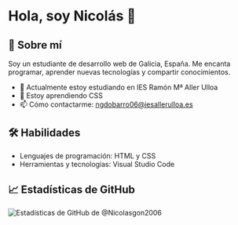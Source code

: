 # Hola, soy Nicolás 👋

## 🚀 Sobre mí
Soy un estudiante de desarrollo web de Galicia, España. Me encanta programar, aprender nuevas tecnologías y compartir conocimientos.

- 🔭 Actualmente estoy estudiando en IES Ramón Mª Aller Ulloa
- 🌱 Estoy aprendiendo CSS
- 📫 Cómo contactarme: ngdobarro06@iesallerulloa.es

## 🛠️ Habilidades
- Lenguajes de programación: HTML y CSS
- Herramientas y tecnologías: Visual Studio Code

## 📈 Estadísticas de GitHub
![Estadísticas de GitHub de @Nicolasgon2006](https://github-readme-stats.vercel.app/api?username=@Nicolasgon2006&show_icons=true&theme=tokyonight)

